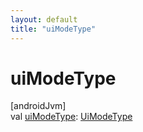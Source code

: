 ```yaml
---
layout: default
title: "uiModeType"
---
```


# uiModeType

[androidJvm]\
val [uiModeType](ui-mode-type.md): [UiModeType](../-ui-mode-type/index.md)